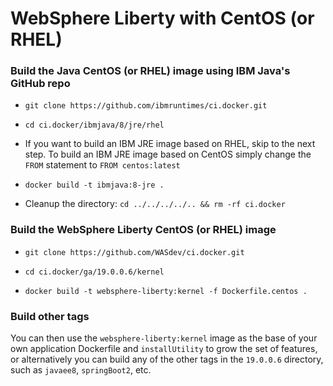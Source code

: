 # WebSphere Liberty with CentOS (or RHEL)

### Build the Java CentOS (or RHEL) image using IBM Java's GitHub repo
* `git clone https://github.com/ibmruntimes/ci.docker.git`

* `cd ci.docker/ibmjava/8/jre/rhel`

* If you want to build an IBM JRE image based on RHEL, skip to the next step.  To build an IBM JRE image based on CentOS simply change the `FROM` statement to `FROM centos:latest`

* `docker build -t ibmjava:8-jre .`

* Cleanup the directory: `cd ../../../../.. && rm -rf ci.docker`

### Build the WebSphere Liberty CentOS (or RHEL) image
* `git clone https://github.com/WASdev/ci.docker.git`

* `cd ci.docker/ga/19.0.0.6/kernel`

* `docker build -t websphere-liberty:kernel -f Dockerfile.centos .`

### Build other tags
You can then use the `websphere-liberty:kernel` image as the base of your own application Dockerfile and `installUtility` to grow the set of features, or alternatively you can build any of the other tags in the `19.0.0.6` directory, such as `javaee8`, `springBoot2`, etc.  

